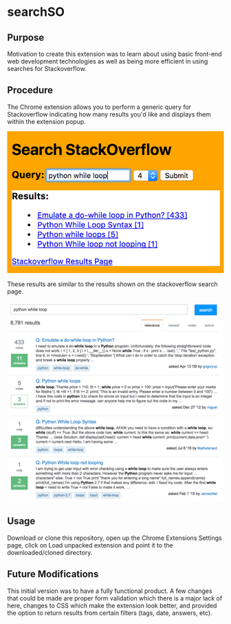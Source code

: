 # searchSO
    
## Purpose

Motivation to create this extension was to learn about using basic front-end web development technologies as well as being more efficient in using searches for Stackoverflow. 

## Procedure

The Chrome extension allows you to perform a generic query for Stackoverflow indicating how many results you'd like and displays them within the extension popup. 

![Chrome Extension Results](imgs/extensionResults.png)

These results are similar to the results shown on the stackoverflow search page. 

![Stackoverflow Results](imgs/stackoverflowResults.png)


## Usage

Download or clone this repository, open up the Chrome Extensions Settings page, click on Load unpacked extension and point it to the downloaded/cloned directory. 

## Future Modifications

This initial version was to have a fully functional product. A few changes that could be made are proper form validation which there is a major lack of here, changes to CSS which make the extension look better, and provided the option to return results from certain filters (tags, date, answers, etc).